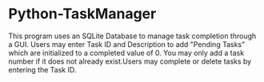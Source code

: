 # Python-TaskManager
This program uses an SQLite Database to manage task completion through a GUI. Users may enter Task ID and Description to add "Pending Tasks" which are initialized to a completed value of 0. You may only add a task number if it does not already exist.Users may complete or delete tasks by entering the Task ID.
